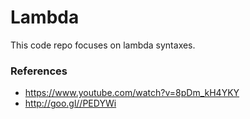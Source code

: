 # Lambda

This code repo focuses on lambda syntaxes.

  
### References

* https://www.youtube.com/watch?v=8pDm_kH4YKY
* http://goo.gl//PEDYWi